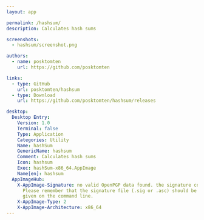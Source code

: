 ```yaml
---
layout: app

permalink: /hashsum/
description: Calculates hash sums

screenshots:
  - hashsum/screenshot.png

authors:
  - name: posktomten
    url: https://github.com/posktomten

links:
  - type: GitHub
    url: posktomten/hashsum
  - type: Download
    url: https://github.com/posktomten/hashsum/releases

desktop:
  Desktop Entry:
    Version: 1.0
    Terminal: false
    Type: Application
    Categories: Utility
    Name: hashSum
    GenericName: hashsum
    Comment: Calculates hash sums
    Icon: hashsum
    Exec: hashSum-x86_64.AppImage
    Name[en]: hashsum
  AppImageHub:
    X-AppImage-Signature: no valid OpenPGP data found. the signature could not be verified.
      Please remember that the signature file (.sig or .asc) should be the first file
      given on the command line.
    X-AppImage-Type: 2
    X-AppImage-Architecture: x86_64
---
```

